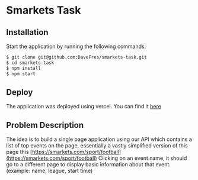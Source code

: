 # Smarkets Task

## Installation

Start the application by running the following commands:

```zsh
$ git clone git@github.com:DaveFres/smarkets-task.git
$ cd smarkets-task
$ npm install
$ npm start
```

## Deploy

The application was deployed using vercel.
You can find it [here](https://smarkets-task-q120zle8s-davefres.vercel.app/)

## Problem Description

The idea is to build a single page application using our API which contains a list of top events on the page, essentially a vastly simplified version of this page this [https://smarkets.com/sport/football](https://smarkets.com/sport/football)
Clicking on an event name, it should go to a different page to display basic information about that event. (example: name, league, start time)